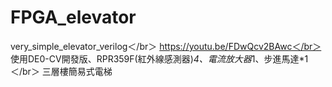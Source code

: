 # FPGA_elevator
very_simple_elevator_verilog＜/br＞
https://youtu.be/FDwQcv2BAwc＜/br＞
使用DE0-CV開發版、RPR359F(紅外線感測器)*4、電流放大器*1、步進馬達*1＜/br＞
三層樓簡易式電梯
